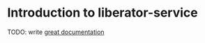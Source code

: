 # Introduction to liberator-service

TODO: write [great documentation](http://jacobian.org/writing/what-to-write/)
